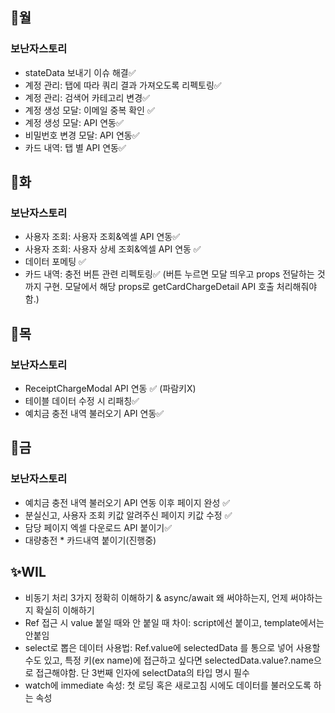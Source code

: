## 📌월

### 보난자스토리

- stateData 보내기 이슈 해결✅
- 계정 관리: 탭에 따라 쿼리 결과 가져오도록 리펙토링✅
- 계정 관리: 검색어 카테고리 변경✅
- 계정 생성 모달: 이메일 중복 확인 ✅
- 계정 생성 모달: API 연동✅
- 비밀번호 변경 모달: API 연동✅
- 카드 내역: 탭 별 API 연동✅

## 📌화

### 보난자스토리

- 사용자 조회: 사용자 조회&엑셀 API 연동✅
- 사용자 조회: 사용자 상세 조회&엑셀 API 연동 ✅
- 데이터 포메팅 ✅
- 카드 내역: 충전 버튼 관련 리펙토링✅ (버튼 누르면 모달 띄우고 props 전달하는 것까지 구현. 모달에서 해당 props로 getCardChargeDetail API 호출 처리해줘야함.)

## 📌목

### 보난자스토리

- ReceiptChargeModal API 연동 ✅ (파람키X)
- 테이블 데이터 수정 시 리패칭✅
- 예치금 충전 내역 불러오기 API 연동✅

## 📌금

### 보난자스토리

- 예치금 충전 내역 불러오기 API 연동 이후 페이지 완성 ✅
- 분실신고, 사용자 조회 키값 알려주신 페이지 키값 수정 ✅
- 담당 페이지 엑셀 다운로드 API 붙이기✅
- 대량충전 \* 카드내역 붙이기(진행중)

## ✨WIL

- 비동기 처리 3가지 정확히 이해하기 & async/await 왜 써야하는지, 언제 써야하는지 확실히 이해하기
- Ref 접근 시 value 붙일 때와 안 붙일 때 차이: script에선 붙이고, template에서는 안붙임
- select로 뽑은 데이터 사용법: Ref.value에 selectedData 를 통으로 넣어 사용할 수도 있고, 특정 키(ex name)에 접근하고 싶다면 selectedData.value?.name으로 접근해야함. 단 3번째 인자에 selectData의 타입 명시 필수
- watch에 immediate 속성: 첫 로딩 혹은 새로고침 시에도 데이터를 불러오도록 하는 속성

